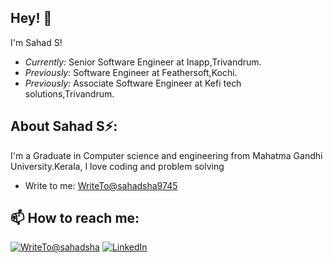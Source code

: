 <h2>Hey! 👋</h2>

I'm Sahad S! 
- <i>Currently:</i> Senior Software Engineer at Inapp,Trivandrum. 
- <i>Previously:</i> Software Engineer at Feathersoft,Kochi. 
- <i>Previously:</i> Associate Software Engineer at Kefi tech solutions,Trivandrum.



<!-- <h2>Currently working on:</h2>
<h4>#100MLProjects 💯</h4>

__100MLProjects__ is a challenge that I created for myself to get proficient in Machine Learning and Deep Learning by building 100 Projects with increasing complexity, over a period of two years. 

I document my experience throughout this process, and you can find them on my [Blog](https://www.laxmena.com/category/100-ml-projects/).

Check out the GitHub repository:

<div>
  <p>
    <a href="https://github.com/laxmena/100MLProjects">
      <img src="https://github-readme-stats.vercel.app/api/pin/?username=laxmena&repo=100MLProjects&show_owner=True" alt="GitHub Stats" />
    </a>
    <a href="https://github.com/laxmena/AndroidApps">
      <img src="https://github-readme-stats.vercel.app/api/pin/?username=laxmena&repo=AndroidApps&show_owner=True" alt="GitHub Stats" />
    </a>
  </p>
</div> -->


<h2> About Sahad S⚡:</h2>

I'm a Graduate in Computer science and engineering from Mahatma Gandhi University.Kerala, I love coding and problem solving
 
- Write to me: [WriteTo@sahadsha9745](href="mailto:sahads9745@gmail.com")

<h2>📫 How to reach me:</h2>

<a href="mailto:sahads9745@gmail.com">![WriteTo@sahadsha](https://img.shields.io/badge/Gmail-D14836?style=for-the-badge&logo=gmail&logoColor=white)</a> <a href="https://www.linkedin.com/in/sahad-s/">![LinkedIn](https://img.shields.io/badge/LinkedIn-0077B5?style=for-the-badge&logo=linkedin&logoColor=white)</a>
<!-- [<img align="left" alt="sahad | Facebook" height="22px" src="./SocialLogo/Facebook.png" />][https://www.facebook.com/sahad.sha.180]
[<img align="left" alt="sahad | Instagram" height="22px" src="./SocialLogo/Instagram.png" />][https://www.instagram.com/sahad.sha.137/] -->
